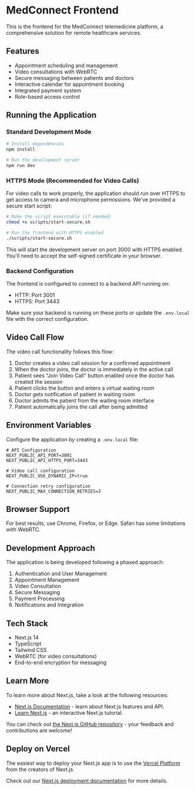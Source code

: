 # MedConnect Frontend

This is the frontend for the MedConnect telemedicine platform, a comprehensive solution for remote healthcare services.

## Features

- Appointment scheduling and management
- Video consultations with WebRTC
- Secure messaging between patients and doctors
- Interactive calendar for appointment booking
- Integrated payment system
- Role-based access control

## Running the Application

### Standard Development Mode

```bash
# Install dependencies
npm install

# Run the development server
npm run dev
```

### HTTPS Mode (Recommended for Video Calls)

For video calls to work properly, the application should run over HTTPS to get access to camera and microphone permissions. We've provided a secure start script:

```bash
# Make the script executable (if needed)
chmod +x scripts/start-secure.sh

# Run the frontend with HTTPS enabled
./scripts/start-secure.sh
```

This will start the development server on port 3000 with HTTPS enabled. You'll need to accept the self-signed certificate in your browser.

### Backend Configuration

The frontend is configured to connect to a backend API running on:
- HTTP: Port 3001
- HTTPS: Port 3443

Make sure your backend is running on these ports or update the `.env.local` file with the correct configuration.

## Video Call Flow

The video call functionality follows this flow:

1. Doctor creates a video call session for a confirmed appointment
2. When the doctor joins, the doctor is immediately in the active call
3. Patient sees "Join Video Call" button enabled once the doctor has created the session
4. Patient clicks the button and enters a virtual waiting room
5. Doctor gets notification of patient in waiting room
6. Doctor admits the patient from the waiting room interface
7. Patient automatically joins the call after being admitted

## Environment Variables

Configure the application by creating a `.env.local` file:

```
# API Configuration
NEXT_PUBLIC_API_PORT=3001
NEXT_PUBLIC_API_HTTPS_PORT=3443

# Video call configuration
NEXT_PUBLIC_USE_DYNAMIC_IP=true

# Connection retry configuration
NEXT_PUBLIC_MAX_CONNECTION_RETRIES=3
```

## Browser Support

For best results, use Chrome, Firefox, or Edge. Safari has some limitations with WebRTC.

## Development Approach

The application is being developed following a phased approach:

1. Authentication and User Management
2. Appointment Management
3. Video Consultation
4. Secure Messaging
5. Payment Processing
6. Notifications and Integration

## Tech Stack

- Next.js 14
- TypeScript
- Tailwind CSS
- WebRTC (for video consultations)
- End-to-end encryption for messaging

## Learn More

To learn more about Next.js, take a look at the following resources:

- [Next.js Documentation](https://nextjs.org/docs) - learn about Next.js features and API.
- [Learn Next.js](https://nextjs.org/learn) - an interactive Next.js tutorial.

You can check out [the Next.js GitHub repository](https://github.com/vercel/next.js) - your feedback and contributions are welcome!

## Deploy on Vercel

The easiest way to deploy your Next.js app is to use the [Vercel Platform](https://vercel.com/new?utm_medium=default-template&filter=next.js&utm_source=create-next-app&utm_campaign=create-next-app-readme) from the creators of Next.js.

Check out our [Next.js deployment documentation](https://nextjs.org/docs/app/building-your-application/deploying) for more details.
